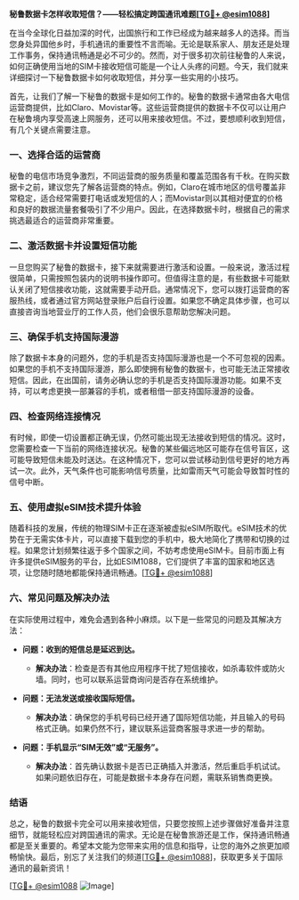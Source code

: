 **秘鲁数据卡怎样收取短信？——轻松搞定跨国通讯难题[[TG💪+ @esim1088](https://t.me/s/esim1088)]**

在当今全球化日益加深的时代，出国旅行和工作已经成为越来越多人的选择。而当您身处异国他乡时，手机通讯的重要性不言而喻。无论是联系家人、朋友还是处理工作事务，保持通讯畅通是必不可少的。然而，对于很多初次前往秘鲁的人来说，如何正确使用当地的SIM卡接收短信可能是一个让人头疼的问题。今天，我们就来详细探讨一下秘鲁数据卡如何收取短信，并分享一些实用的小技巧。

首先，让我们了解一下秘鲁的数据卡是如何工作的。秘鲁的数据卡通常由各大电信运营商提供，比如Claro、Movistar等。这些运营商提供的数据卡不仅可以让用户在秘鲁境内享受高速上网服务，还可以用来接收短信。不过，要想顺利收到短信，有几个关键点需要注意。

### **一、选择合适的运营商**
秘鲁的电信市场竞争激烈，不同运营商的服务质量和覆盖范围各有千秋。在购买数据卡之前，建议您先了解各运营商的特点。例如，Claro在城市地区的信号覆盖非常稳定，适合经常需要打电话或发短信的人；而Movistar则以其相对便宜的价格和良好的数据流量套餐吸引了不少用户。因此，在选择数据卡时，根据自己的需求挑选最适合的运营商非常重要。

### **二、激活数据卡并设置短信功能**
一旦您购买了秘鲁的数据卡，接下来就需要进行激活和设置。一般来说，激活过程很简单，只需按照包装内的说明书操作即可。但值得注意的是，有些数据卡可能默认关闭了短信接收功能，这就需要手动开启。通常情况下，您可以拨打运营商的客服热线，或者通过官方网站登录账户后自行设置。如果您不确定具体步骤，也可以直接咨询当地营业厅的工作人员，他们会很乐意帮助您解决问题。

### **三、确保手机支持国际漫游**
除了数据卡本身的问题外，您的手机是否支持国际漫游也是一个不可忽视的因素。如果您的手机不支持国际漫游，那么即使拥有秘鲁的数据卡，也可能无法正常接收短信。因此，在出国前，请务必确认您的手机是否支持国际漫游功能。如果不支持，可以考虑更换一部兼容的手机，或者租借一部支持国际漫游的设备。

### **四、检查网络连接情况**
有时候，即使一切设置都正确无误，仍然可能出现无法接收到短信的情况。这时，您需要检查一下当前的网络连接状况。秘鲁的某些偏远地区可能存在信号盲区，这可能导致短信未能及时送达。在这种情况下，您可以尝试移动到信号更好的地方再试一次。此外，天气条件也可能影响信号质量，比如雷雨天气可能会导致暂时性的信号中断。

### **五、使用虚拟eSIM技术提升体验**
随着科技的发展，传统的物理SIM卡正在逐渐被虚拟eSIM所取代。eSIM技术的优势在于无需实体卡片，可以直接下载到您的手机中，极大地简化了携带和切换的过程。如果您计划频繁往返于多个国家之间，不妨考虑使用eSIM卡。目前市面上有许多提供eSIM服务的平台，比如ESIM1088，它们提供了丰富的国家和地区选项，让您随时随地都能保持通讯畅通。[[TG💪+ @esim1088](https://t.me/s/esim1088)]

### **六、常见问题及解决办法**
在实际使用过程中，难免会遇到各种小麻烦。以下是一些常见的问题及其解决方法：
- **问题：收到的短信总是延迟到达。**
  - **解决办法**：检查是否有其他应用程序干扰了短信接收，如杀毒软件或防火墙。同时，也可以联系运营商询问是否存在系统维护。
  
- **问题：无法发送或接收国际短信。**
  - **解决办法**：确保您的手机号码已经开通了国际短信功能，并且输入的号码格式正确。如果仍然不行，建议联系运营商客服寻求进一步的帮助。

- **问题：手机显示“SIM无效”或“无服务”。**
  - **解决办法**：首先确认数据卡是否已正确插入并激活，然后重启手机试试。如果问题依旧存在，可能是数据卡本身存在问题，需联系销售商更换。

### **结语**
总之，秘鲁的数据卡完全可以用来接收短信，只要您按照上述步骤做好准备并注意细节，就能轻松应对跨国通讯的需求。无论是在秘鲁旅游还是工作，保持通讯畅通都是至关重要的。希望本文能为您带来实用的信息和指导，让您的海外之旅更加顺畅愉快。最后，别忘了关注我们的频道[[TG💪+ @esim1088](https://t.me/s/esim1088)]，获取更多关于国际通讯的最新资讯！ 

[[TG💪+ @esim1088](https://t.me/s/esim1088) ![Image](https://i.postimg.cc/4NQfJmqS/Snipaste-2025-05-13-00-14-12.png)]